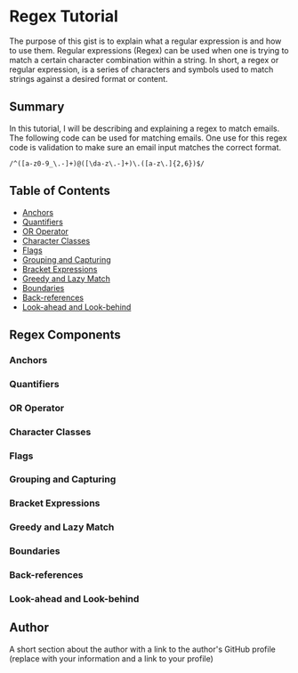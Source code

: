 # Regex Tutorial

The purpose of this gist is to explain what a regular expression is and how to use them. Regular expressions (Regex) can be used 
when one is trying to match a certain character combination within a string. In short, a regex or regular expression, is a series 
of characters and symbols used to match strings against a desired format or content.

## Summary

In this tutorial, I will be describing and explaining a regex to match emails. The following code can be used for matching emails. 
One use for this regex code is validation to make sure an email input matches the correct format.

`/^([a-z0-9_\.-]+)@([\da-z\.-]+)\.([a-z\.]{2,6})$/`

## Table of Contents

- [Anchors](#anchors)
- [Quantifiers](#quantifiers)
- [OR Operator](#or-operator)
- [Character Classes](#character-classes)
- [Flags](#flags)
- [Grouping and Capturing](#grouping-and-capturing)
- [Bracket Expressions](#bracket-expressions)
- [Greedy and Lazy Match](#greedy-and-lazy-match)
- [Boundaries](#boundaries)
- [Back-references](#back-references)
- [Look-ahead and Look-behind](#look-ahead-and-look-behind)

## Regex Components

### Anchors

### Quantifiers

### OR Operator

### Character Classes

### Flags

### Grouping and Capturing

### Bracket Expressions

### Greedy and Lazy Match

### Boundaries

### Back-references

### Look-ahead and Look-behind

## Author

A short section about the author with a link to the author's GitHub profile (replace with your information and a link to your profile)
